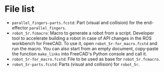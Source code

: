 File list
=========

- `parallel_fingers-parts.fcstd`: Part (visual and collision) for the end-effector `parallel_fingers`.
- `robot_5r.fcmacro`: Macro to generate a robot from a script. Developer tool to accelerate building a robot in case of API changes in the ROS workbench for FreeCAD. To use it, open `robot_5r-for_macro.fcstd` and run the macro. You can also start from an empty document, copy-paste the function `make_links` into FreeCAD's Python console and call it.
- `robot_5r-for_macro.fcstd`: File to be used as base for `robot_5r.fcmacro`.
- `robot_5r-parts.fcstd`: Parts (visual and collision) for `robot_5r`.

